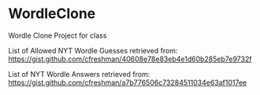 # WordleClone
Wordle Clone Project for class

List of Allowed NYT Wordle Guesses retrieved from: https://gist.github.com/cfreshman/40608e78e83eb4e1d60b285eb7e9732f

List of NYT Wordle Answers retrieved from: https://gist.github.com/cfreshman/a7b776506c73284511034e63af1017ee